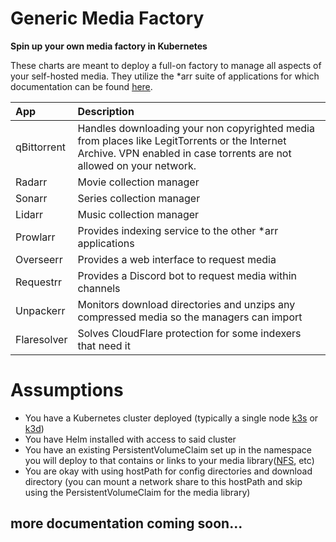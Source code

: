# Generic Media Factory
**Spin up your own media factory in Kubernetes**

These charts are meant to deploy a full-on factory to manage all aspects of your self-hosted media. They utilize the *arr suite of applications for which documentation can be found [here](https://wiki.servarr.com).

| App        | Description                                                                                            |
|:-----------|:-------------------------------------------------------------------------------------------------------|
|qBittorrent | Handles downloading your non copyrighted media from places like LegitTorrents or the Internet Archive. VPN enabled in case torrents are not allowed on your network. |
|Radarr | Movie collection manager |
|Sonarr | Series collection manager |
|Lidarr | Music collection manager |
|Prowlarr | Provides indexing service to the other *arr applications |
|Overseerr | Provides a web interface to request media |
|Requestrr | Provides a Discord bot to request media within channels |
|Unpackerr | Monitors download directories and unzips any compressed media so the managers can import |
|Flaresolver | Solves CloudFlare protection for some indexers that need it |


# Assumptions
* You have a Kubernetes cluster deployed (typically a single node [k3s](https://k3s.io/) or [k3d](https://k3d.io/))
* You have Helm installed with access to said cluster
* You have an existing PersistentVolumeClaim set up in the namespace you will deploy to that contains or links to your media library([NFS](https://github.com/kubernetes-sigs/nfs-subdir-external-provisioner), etc)
* You are okay with using hostPath for config directories and download directory (you can mount a network share to this hostPath and skip using the PersistentVolumeClaim for the media library)


## more documentation coming soon...
